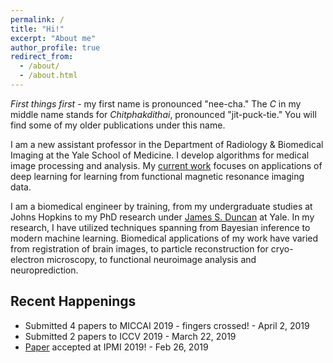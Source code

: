 ```yaml
---
permalink: /
title: "Hi!"
excerpt: "About me"
author_profile: true
redirect_from: 
  - /about/
  - /about.html
---
```


*First things first* - my first name is pronounced "nee-cha." The _C_ in my middle name stands for _Chitphakdithai_, pronounced "jit-puck-tie." You will find some of my older publications under this name.

I am a new assistant professor in the Department of Radiology & Biomedical Imaging at the Yale School of Medicine. I develop algorithms for medical image processing and analysis. My [current work](https://hellonicha.github.io/projects/) focuses on applications of deep learning for learning from functional magnetic resonance imaging data.

I am a biomedical engineer by training, from my undergraduate studies at Johns Hopkins to my PhD research under [James S. Duncan](https://medicine.yale.edu/diagnosticradiology/people/james_duncan-1.profile) at Yale. In my research, I have utilized techniques spanning from Bayesian inference to modern machine learning. Biomedical applications of my work have varied from registration of brain images, to particle reconstruction for cryo-electron microscopy, to functional neuroimage analysis and neuroprediction.


Recent Happenings
------
- Submitted 4 papers to MICCAI 2019 - fingers crossed! - April 2, 2019
- Submitted 2 papers to ICCV 2019 - March 22, 2019
- [Paper](https://arxiv.org/abs/1812.06181) accepted at IPMI 2019! - Feb 26, 2019
